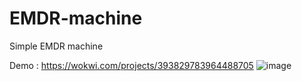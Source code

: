 # EMDR-machine
Simple EMDR machine

Demo : https://wokwi.com/projects/393829783964488705
![image](https://github.com/prgrobots/EMDR-machine/assets/91106994/a954596b-fde5-42b9-a80a-17c633a0abd0)

